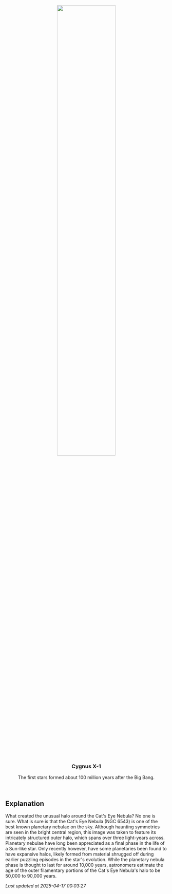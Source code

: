 <p align='center'>
    <img src='https://apod.nasa.gov/apod/image/2504/CatsEyeWide_Niittee_960.jpg' width='60%' />
    <h3 align="center">Cygnus X-1</h3>
    <p align="center">The first stars formed about 100 million years after the Big Bang.</p>
</p>
<br/>

Explanation
--
What created the unusual halo around the Cat's Eye Nebula? No one is sure. What is sure is that the Cat's Eye Nebula (NGC 6543) is one of the best known planetary nebulae on the sky.  Although haunting symmetries are seen in the bright central region, this image was taken to feature its intricately structured outer halo, which spans over three light-years across.  Planetary nebulae have long been appreciated as a final phase in the life of a Sun-like star. Only recently however, have some planetaries been found to have expansive halos, likely formed from material shrugged off during earlier puzzling episodes in the star's evolution. While the planetary nebula phase is thought to last for around 10,000 years, astronomers estimate the age of the outer filamentary portions of the Cat's Eye Nebula's halo to be 50,000 to 90,000 years.


*Last updated at 2025-04-17 00:03:27*
